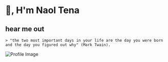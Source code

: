 # 👋, H'm Naol Tena

## hear me out
```
> "the two most important days in your life are the day you were born and the day you figured out why" (Mark Twain).
```

![Profile Image](https://images.inc.com/uploaded_files/image/1920x1080/getty_512058550_227576.jpg)
